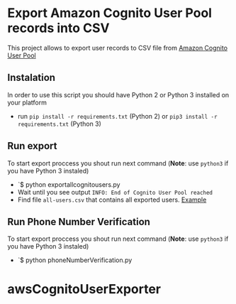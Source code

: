 #  Export Amazon Cognito User Pool records into CSV

This project allows to export user records to CSV file from [Amazon Cognito User Pool](https://docs.aws.amazon.com/cognito/latest/developerguide/cognito-user-identity-pools.html)

## Instalation

In order to use this script you should have Python 2 or Python 3 installed on your platform
- run `pip install -r requirements.txt` (Python 2) or `pip3 install -r requirements.txt` (Python 3)

## Run export

To start export proccess you shout run next command (__Note__: use `python3` if you have Python 3 instaled)
- `$ python exportallcognitousers.py
- Wait until you see output `INFO: End of Cognito User Pool reached`
- Find file `all-users.csv` that contains all exported users. [Example](https://github.com/hawkerfun/cognito-csv-exporter/blob/master/CognitoUsers.csv)

## Run Phone Number Verification
To start export proccess you shout run next command (__Note__: use `python3` if you have Python 3 instaled)
- `$ python phoneNumberVerification.py
# awsCognitoUserExporter
